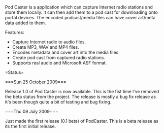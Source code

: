 Pod Caster is a application which can capture Internet radio stations and store them locally. It can then add them to a pod cast for downloading onto portal  devices. The encoded podcast/media files can have cover art/meta data added to them.

Features:
 * Capture Internet radio to audio files.
 * Create MP3, WAV and MP4 files.
 * Encodes metadata and cover art into the media files.
 * Create pod cast from captured radio stations.
 * Supports real audio and Microsoft ASF format.

=Status=

===Sun 25 October 2009===

Release 1.0 of Pod Caster is now available. This is the fist time I've removed the beta status from the project. The release is mostly a bug fix release as it's been though quite a bit of testing and bug fixing.

===Thu 09 July 2009===

Just made the first release (0.1 beta) of PodCaster. This is a beta release as its the first initial release. 

